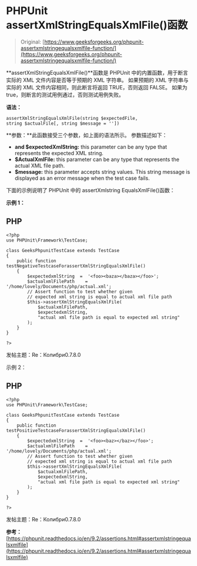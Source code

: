 # PHPUnit assertXmlStringEqualsXmlFile()函数

> Original: [https://www.geeksforgeeks.org/phpunit-assertxmlstringequalsxmlfile-function/](https://www.geeksforgeeks.org/phpunit-assertxmlstringequalsxmlfile-function/)

**assertXmlStringEqualsXmlFile()**函数是 PHPUnit 中的内置函数，用于断言实际的 XML 文件内容是否等于预期的 XML 字符串。 如果预期的 XML 字符串与实际的 XML 文件内容相同，则此断言将返回 TRUE，否则返回 FALSE。 如果为 true，则断言的测试用例通过，否则测试用例失败。

**语法：**

```
assertXmlStringEqualsXmlFile(string $expectedFile, 
string $actualFile[, string $message = ''])

```

**参数：**此函数接受三个参数，如上面的语法所示。 参数描述如下：

*   **and $expectedXmlString:** this parameter can be any type that represents the expected XML string.
*   **$ActualXmlFile:** this parameter can be any type that represents the actual XML file path.
*   **$message:** this parameter accepts string values. This string message is displayed as an error message when the test case fails.

下面的示例说明了 PHPUnit 中的 assertXmlstring EqualsXmlFile()函数：

**示例 1：**

## PHP

```
<?php 
use PHPUnit\Framework\TestCase; 

class GeeksPhpunitTestCase extends TestCase 
{ 
    public function testNegativeTestcaseForassertXmlStringEqualsXmlFile()
    { 
        $expectedxmlString  =  '<foo><baza></baza></foo>'; 
        $actualxmlFilePath    =  '/home/lovely/Documents/php/actual.xml';
        // Assert function to test whether given 
        // expected xml string is equal to actual xml file path
        $this->assertXmlStringEqualsXmlFile(
            $actualxmlFilePath,
            $expectedxmlString,
            "actual xml file path is equal to expected xml string"
        ); 
    } 
} 

?> 
```

发帖主题：Re：Колибри0.7.8.0

示例 2：

## PHP

```
<?php 
use PHPUnit\Framework\TestCase; 

class GeeksPhpunitTestCase extends TestCase 
{ 
    public function testPositiveTestcaseForassertXmlStringEqualsXmlFile()
    { 
        $expectedxmlString  =  '<foo><baz></baz></foo>'; 
        $actualxmlFilePath    =  '/home/lovely/Documents/php/actual.xml';
        // Assert function to test whether given 
        // expected xml string is equal to actual xml file path
        $this->assertXmlStringEqualsXmlFile(
            $actualxmlFilePath,
            $expectedxmlString,
            "actual xml file path is equal to expected xml string"
        ); 
    } 
} 

?> 
```

发帖主题：Re：Колибри0.7.8.0

**参考：**[https://phpunit.readthedocs.io/en/9.2/assertions.html#assertxmlstringequalsxmlfile](https://phpunit.readthedocs.io/en/9.2/assertions.html#assertxmlstringequalsxmlfile)